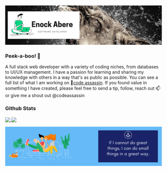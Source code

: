 ![profile](static/img/readme/1.png)

### Peek-a-boo! 👋
A full stack web developer with a variety of coding niches, from databases to UI/UX management. I have a passion for learning and sharing my knowledge with others in a way that's as public as possible. You can see a full list of what I am working on 🔭[code assassin](https://codeassassin.herokuapp.com/ ). If you found value in something I have created, please feel free to send a tip, follow, reach out 📫 or give me a shout out @codeassassin

### Github Stats
<a href="https://github.com/enockabere/github-readme-stats">
  <img align="center" src="https://github-readme-stats.vercel.app/api?username=enockabere&show_icons=true&theme=radical" />
</a>

<a href="https://github.com/enockabere/github-readme-stats">
  <img align="center" src="https://github-readme-stats.vercel.app/api/top-langs/?username=enockabere&langs_count=8" />
</a>

![footer](static/img/readme/2.png)

